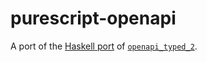 # purescript-openapi

A port of the [Haskell port](https://github.com/meeshkan/openapi-haskell) of [`openapi_typed_2`](https://github.com/meeshkan/openapi-typed-2).